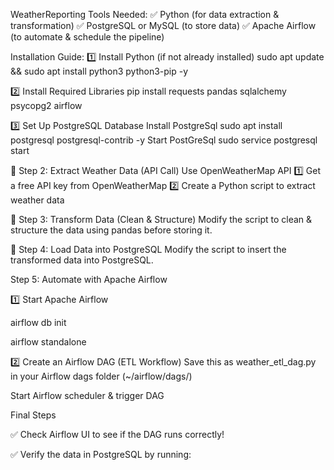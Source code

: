 WeatherReporting
Tools Needed:
✅ Python (for data extraction & transformation)
✅ PostgreSQL or MySQL (to store data)
✅ Apache Airflow (to automate & schedule the pipeline)

Installation Guide:
1️⃣ Install Python (if not already installed)
sudo apt update && sudo apt install python3 python3-pip -y

2️⃣ Install Required Libraries
pip install requests pandas sqlalchemy psycopg2 airflow

3️⃣ Set Up PostgreSQL Database
Install PostgreSql
sudo apt install postgresql postgresql-contrib -y
Start PostGreSql
sudo service postgresql start


🔹 Step 2: Extract Weather Data (API Call)
Use OpenWeatherMap API
1️⃣ Get a free API key from OpenWeatherMap
2️⃣ Create a Python script to extract weather data

🔹 Step 3: Transform Data (Clean & Structure)
Modify the script to clean & structure the data using pandas before storing it.

🔹 Step 4: Load Data into PostgreSQL
Modify the script to insert the transformed data into PostgreSQL.

Step 5: Automate with Apache Airflow

1️⃣ Start Apache Airflow

airflow db init

airflow standalone

2️⃣ Create an Airflow DAG (ETL Workflow)
Save this as weather_etl_dag.py in your Airflow dags folder (~/airflow/dags/)

Start Airflow scheduler & trigger DAG

Final Steps

✅ Check Airflow UI to see if the DAG runs correctly!

✅ Verify the data in PostgreSQL by running: